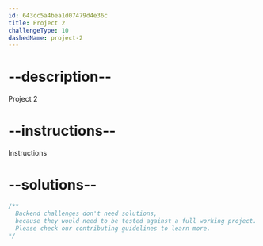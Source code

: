 ```yaml
---
id: 643cc5a4bea1d07479d4e36c
title: Project 2
challengeType: 10
dashedName: project-2
---
```


# --description--

Project 2

# --instructions--

Instructions

# --solutions--

```js
/**
  Backend challenges don't need solutions,
  because they would need to be tested against a full working project.
  Please check our contributing guidelines to learn more.
*/
```